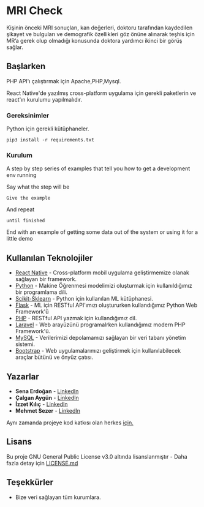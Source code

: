 # MRI Check

Kişinin önceki MRI sonuçları, kan değerleri, doktoru tarafından kaydedilen şikayet ve bulguları  ve demografik özellikleri göz önüne alınarak teşhis için MR’a gerek olup olmadığı konusunda doktora yardımcı ikinci bir görüş sağlar. 


## Başlarken

PHP API'ı çalıştırmak için Apache,PHP,Mysql. 

React Native'de yazılmış cross-platform uygulama için gerekli paketlerin ve react'ın kurulumu yapılmalıdır.


### Gereksinimler

Python için gerekli kütüphaneler.

```
pip3 install -r requirements.txt
```

### Kurulum

A step by step series of examples that tell you how to get a development env running

Say what the step will be

```
Give the example
```

And repeat

```
until finished
```

End with an example of getting some data out of the system or using it for a little demo

## Kullanılan Teknolojiler

* [React Native](https://facebook.github.io/react-native/) - Cross-platform mobil uygulama geliştirmemize olanak sağlayan bir framework.
* [Python](https://www.python.org/) - Makine Öğrenmesi modelimizi oluşturmak için kullanıldığımız bir programlama dili.
* [Scikit-Sklearn](https://scikit-learn.org/stable/) - Python için kullanılan ML kütüphanesi.
* [Flask](https://www.palletsprojects.com/p/flask/) - ML için RESTful API'ımızı oluştururken kullandığımız Python Web Framework'ü
* [PHP](https://www.php.net/) - RESTful API yazmak için kullandığımız dil.
* [Laravel](https://laravel.com/) - Web arayüzünü programalrken kullandığımız modern PHP Framework'ü.
* [MySQL](https://rometools.github.io/rome/) - Verilerimizi depolamamızı sağlayan bir veri tabanı yönetim sistemi.
* [Bootstrap](https://maven.apache.org/) - Web uygulamalarımızı geliştirmek için kullanılabilecek araçlar bütünü ve önyüz çatısı.


## Yazarlar

* **Sena Erdoğan** - [LinkedIn](https://www.linkedin.com/in/saadet-sena-erdo%C4%9Fan-84bb86173/)
* **Çalgan Aygün** - [LinkedIn](https://www.linkedin.com/in/calganaygun/)
* **İzzet Kılıç** -  [LinkedIn](https://www.linkedin.com/in/izzetkilic/)
* **Mehmet Sezer** - [LinkedIn](https://www.linkedin.com/in/mehmetsezerr/)

Aynı zamanda projeye kod katkısı olan herkes [için.](https://github.com/mhmtszr/HCTP180-MRI-Check/graphs/contributors)


## Lisans


Bu proje GNU General Public License v3.0 altında lisanslanmıştır  - Daha fazla detay için [LICENSE.md](LICENSE)

## Teşekkürler

* Bize veri sağlayan tüm kurumlara.


